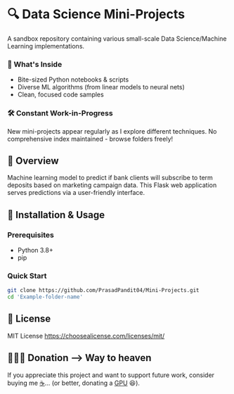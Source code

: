
# 🔍 Data Science Mini-Projects

A sandbox repository containing various small-scale Data Science/Machine Learning implementations. 

### 🧠 What's Inside
- Bite-sized Python notebooks & scripts
- Diverse ML algorithms (from linear models to neural nets)
- Clean, focused code samples

### 🛠️ Constant Work-in-Progress
New mini-projects appear regularly as I explore different techniques. No comprehensive index maintained - browse folders freely!

## 📌 Overview
Machine learning model to predict if bank clients will subscribe to term deposits based on marketing campaign data. This Flask web application serves predictions via a user-friendly interface.

## 🚀 Installation & Usage

### Prerequisites
- Python 3.8+
- pip

### Quick Start
```bash
git clone https://github.com/PrasadPandit04/Mini-Projects.git
cd 'Example-folder-name'
```

## 📜 License
MIT License https://choosealicense.com/licenses/mit/


## 🧚🏼‍♂️ Donation --> Way to heaven
If you appreciate this project and want to support future work, consider buying me [☕](https://buymeacoffee.com/prasadpandp)... (or better, donating a [GPU](https://www.amazon.in/gp/cart/view.html?ref_=nav_cart) 😆).
